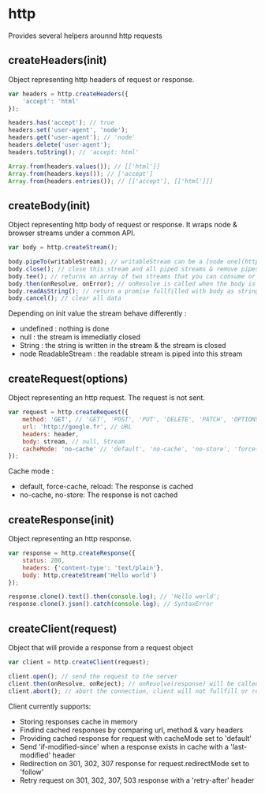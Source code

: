 # http

Provides several helpers arounnd http requests

## createHeaders(init)

Object representing http headers of request or response.

```javascript
var headers = http.createHeaders({
	'accept': 'html'
});

headers.has('accept'); // true
headers.set('user-agent', 'node');
headers.get('user-agent'); // 'node'
headers.delete('user-agent');
headers.toString(); // 'accept: html'

Array.from(headers.values()); // [['html']]
Array.from(headers.keys()); // ['accept']
Array.from(headers.entries()); // [['accept'], [['html']]]
```

## createBody(init)

Object representing http body of request or response. It wraps node & browser streams under a common API.

```javascript
var body = http.createStream();

body.pipeTo(writableStream); // writableStream can be a [node one](https://nodejs.org/api/stream.html#stream_class_stream_writable) or a [browser one](https://streams.spec.whatwg.org/#ws-class)
body.close(); // close this stream and all piped streams & remove pipes
body.tee(); // returns an array of two streams that you can consume or not
body.then(onResolve, onError); // onResolve is called when the body is closed, onError if an error occurs
body.readAsString(); // return a promise fullfilled with body as string or rejected if an error occurs
body.cancel(); // clear all data
```

Depending on init value the stream behave differently :
- undefined : nothing is done
- null : the stream is immediatly closed
- String : the string is written in the stream & the stream is closed
- node ReadableStream : the readable stream is piped into this stream

## createRequest(options)

Object representing an http request. The request is not sent.

```javascript
var request = http.createRequest({
	method: 'GET', // 'GET', 'POST', 'PUT', 'DELETE', 'PATCH', 'OPTIONS', 'HEAD'
	url: 'http://google.fr', // URL
	headers: header,
	body: stream, // null, Stream
	cacheMode: 'no-cache' // 'default', 'no-cache', 'no-store', 'force-cache', 'reload'
});
```

Cache mode :
- default, force-cache, reload: The response is cached
- no-cache, no-store: The response is not cached

## createResponse(init)

Object representing an http response.

```javascript
var response = http.createResponse({
	status: 200,
	headers: {'content-type': 'text/plain'},
	body: http.createStream('Hello world')
});

response.clone().text().then(console.log); // 'Hello world';
response.clone().json().catch(console.log); // SyntaxError
```

## createClient(request)

Object that will provide a response from a request object

```javascript
var client = http.createClient(request);

client.open(); // send the request to the server
client.then(onResolve, onReject); // onResolve(response) will be called with the response, onReject(error)
client.abort(); // abort the connection, client will not fullfill or reject
```

Client currently supports:
- Storing responses cache in memory
- Findind cached responses by comparing url, method & vary headers
- Providing cached response for request with cacheMode set to 'default'
- Send 'if-modified-since' when a response exists in cache with a 'last-modified' header
- Redirection on 301, 302, 307 response for request.redirectMode set to 'follow'
- Retry request on 301, 302, 307, 503 response with a 'retry-after' header